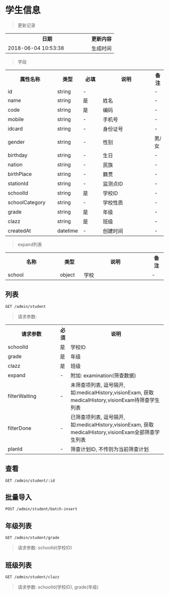 # 学生信息

> 更新记录

<table>
    <tr>
        <th style="width:250px;">日期</th>
        <th>更新内容</th>
    </tr>
    <tr>
        <td>2018-06-04 10:53:38</td>
        <td>生成时间</td>
    </tr>
</table>

> 字段

<table>
    <tr>
        <th style="width:150px;">属性名称</th>
        <th style="width:60px;">类型</th>
        <th style="width:60px;">必填</th>
        <th style="width:200px;">说明</th>
        <th>备注</th>
    </tr>
    <tr>
        <td>id</td>
        <td>string</td>
        <td>-</td>
        <td></td>
        <td>-</td>
    </tr>
    <tr>
        <td>name</td>
        <td>string</td>
        <td>是</td>
        <td>姓名</td>
        <td>-</td>
    </tr>
    <tr>
        <td>code</td>
        <td>string</td>
        <td>是</td>
        <td>编码</td>
        <td>-</td>
    </tr>
    <tr>
        <td>mobile</td>
        <td>string</td>
        <td>-</td>
        <td>手机号</td>
        <td>-</td>
    </tr>
    <tr>
        <td>idcard</td>
        <td>string</td>
        <td>-</td>
        <td>身份证号</td>
        <td>-</td>
    </tr>
    <tr>
        <td>gender</td>
        <td>string</td>
        <td>-</td>
        <td>性别</td>
        <td>男/女</td>
    </tr>
    <tr>
        <td>birthday</td>
        <td>string</td>
        <td>-</td>
        <td>生日</td>
        <td>-</td>
    </tr>
    <tr>
        <td>nation</td>
        <td>string</td>
        <td>-</td>
        <td>民族</td>
        <td>-</td>
    </tr>
    <tr>
        <td>birthPlace</td>
        <td>string</td>
        <td>-</td>
        <td>籍贯</td>
        <td>-</td>
    </tr>
    <tr>
        <td>stationId</td>
        <td>string</td>
        <td>-</td>
        <td>监测点ID</td>
        <td>-</td>
    </tr>
    <tr>
        <td>schoolId</td>
        <td>string</td>
        <td>是</td>
        <td>学校ID</td>
        <td>-</td>
    </tr>
    <tr>
        <td>schoolCategory</td>
        <td>string</td>
        <td>-</td>
        <td>学校性质</td>
        <td>-</td>
    </tr>
    <tr>
        <td>grade</td>
        <td>string</td>
        <td>是</td>
        <td>年级</td>
        <td>-</td>
    </tr>
    <tr>
        <td>clazz</td>
        <td>string</td>
        <td>是</td>
        <td>班级</td>
        <td>-</td>
    </tr>    
    <tr>
        <td>createdAt</td>
        <td>datetime</td>
        <td>-</td>
        <td>创建时间</td>
        <td>-</td>
    </tr>
</table>

> expand列表

<table>
    <tr>
        <th style="width:150px;">名称</th>
        <th style="width:60px;">类型</th>
        <th style="width:200px;">说明</th>
        <th>备注</th>
    </tr>
    <tr>
        <td>school</td>
        <td>object</td>
        <td>学校</td>
        <td>-</td>
    </tr>
</table>

## 列表

```
GET /admin/student
```

> 请求参数:

<table>
    <tr>
        <th style="width:150px;">请求参数</th>
        <th>必须</th>
        <th>说明</th>
    </tr>
    <tr>
        <td>schoolId</td>
        <td>是</td>
        <td>学校ID</td>
    </tr>
    <tr>
        <td>grade</td>
        <td>是</td>
        <td>年级</td>
    </tr>
    <tr>
        <td>clazz</td>
        <td>是</td>
        <td>班级</td>
    </tr>
    <tr>
        <td>expand</td>
        <td>-</td>
        <td>附加: examination(筛查数据)</td>
    </tr>
    <tr>
        <td>filterWaiting</td>
        <td>-</td>
        <td>未筛查项列表, 逗号隔开, 如:medicalHistory,visionExam, 获取medicalHistory,visionExam待筛查学生列表</td>
    </tr>
    <tr>
        <td>filterDone</td>
        <td>-</td>
        <td>已筛查项列表, 逗号隔开, 如:medicalHistory,visionExam, 获取medicalHistory,visionExam全部筛查学生列表</td>
    </tr>
    <tr>
        <td>planId</td>
        <td>-</td>
        <td>筛查计划ID, 不传则为当前筛查计划</td>
    </tr>
</table>

## 查看

```
GET /admin/student/:id
```

## 批量导入

```
POST /admin/student/batch-insert
```

## 年级列表

```
GET /admin/student/grade
```

> 请求参数: schoolId(学校ID)

## 班级列表

```
GET /admin/student/clazz
```

> 请求参数: schoolId(学校ID), grade(年级)